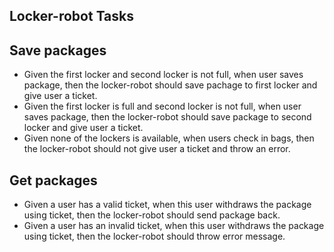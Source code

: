 ## Locker-robot Tasks
## Save packages

* Given the first locker and second locker is not full, when user saves package, then the locker-robot should save pachage to first locker and give user a ticket.
* Given the first locker is full and second locker is not full, when user saves package, then the locker-robot should save package to second locker and give user a ticket.
* Given none of the lockers is available, when users check in bags, then the locker-robot should not give user a ticket and throw an error.

## Get packages

* Given a user has a valid ticket, when this user withdraws the package using ticket, then the locker-robot should send package back.
* Given a user has an invalid ticket, when this user withdraws the package using ticket, then the locker-robot should throw error message.
